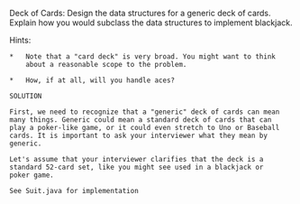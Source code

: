 Deck of Cards: Design the data structures for a generic deck of cards.
Explain how you would subclass the data structures to implement blackjack.

Hints:

    *   Note that a "card deck" is very broad. You might want to think
        about a reasonable scope to the problem.

    *   How, if at all, will you handle aces?

    SOLUTION

    First, we need to recognize that a "generic" deck of cards can mean
    many things. Generic could mean a standard deck of cards that can
    play a poker-like game, or it could even stretch to Uno or Baseball
    cards. It is important to ask your interviewer what they mean by
    generic.

    Let's assume that your interviewer clarifies that the deck is a
    standard 52-card set, like you might see used in a blackjack or
    poker game. 

    See Suit.java for implementation
